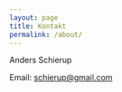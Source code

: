 ```yaml
---
layout: page
title: Kontakt
permalink: /about/
---
```


Anders Schierup  <br/>

Email: schierup@gmail.com

